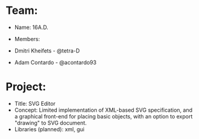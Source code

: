# Team:
 * Name:  16A.D.
 
 * Members:
  * Dmitri Kheifets - @tetra-D
  * Adam Contardo   - @acontardo93
  
# Project: 
 * Title: SVG Editor  
 * Concept: Limited implementation of XML-based SVG specification, and a graphical front-end for placing basic objects, with an option to    export "drawing" to SVG document.
 * Libraries (planned): xml, gui
